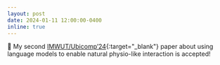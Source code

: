 ```yaml
---
layout: post
date: 2024-01-11 12:00:00-0400
inline: true
---
```


📄 My second [IMWUT/Ubicomp’24](https://arxiv.org/pdf/2308.10526.pdf){:target="\_blank"} paper about using language models to enable natural physio-like interaction is accepted!